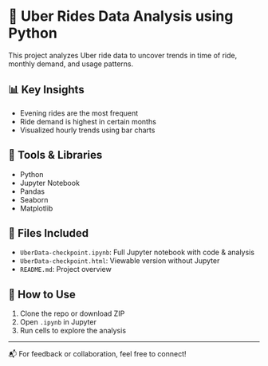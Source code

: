 # 🚖 Uber Rides Data Analysis using Python

This project analyzes Uber ride data to uncover trends in time of ride, monthly demand, and usage patterns.

## 📊 Key Insights
- Evening rides are the most frequent
- Ride demand is highest in certain months
- Visualized hourly trends using bar charts

## 🔧 Tools & Libraries
- Python
- Jupyter Notebook
- Pandas
- Seaborn
- Matplotlib

## 📁 Files Included
- `UberData-checkpoint.ipynb`: Full Jupyter notebook with code & analysis
- `UberData-checkpoint.html`: Viewable version without Jupyter
- `README.md`: Project overview

## 📌 How to Use
1. Clone the repo or download ZIP
2. Open `.ipynb` in Jupyter
3. Run cells to explore the analysis

---

📬 For feedback or collaboration, feel free to connect!

